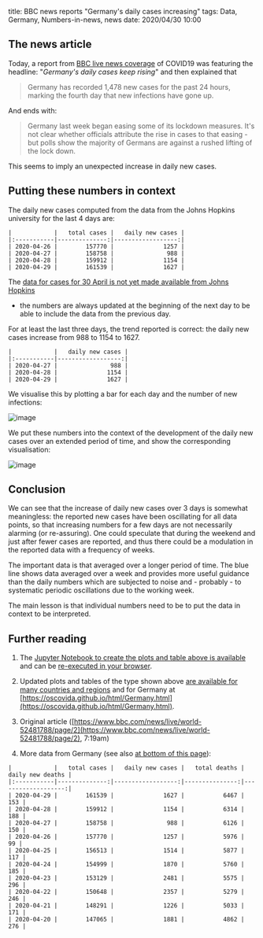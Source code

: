 title: BBC news reports "Germany's daily cases increasing"
tags: Data, Germany, Numbers-in-news, news
date: 2020/04/30 10:00


## The news article

Today, a report from [BBC live news
coverage](https://www.bbc.com/news/live/world-52481788/page/2) of COVID19 was
featuring the headline: "*Germany's daily cases keep rising*" and then explained that

> Germany has recorded 1,478 new cases for the past 24 hours, marking the fourth
> day that new infections have gone up.

And ends with:

> Germany last week began easing some of its lockdown measures. It's not clear
> whether officials attribute the rise in cases to that easing - but polls show
> the majority of Germans are against a rushed lifting of the lock down.

This seems to imply an unexpected increase in daily new cases. 

## Putting these numbers in context

The daily new cases computed from the data from the Johns Hopkins university for the last 4 days are:

```
|            |   total cases |   daily new cases |
|:-----------|--------------:|------------------:|
| 2020-04-26 |        157770 |              1257 |
| 2020-04-27 |        158758 |               988 |
| 2020-04-28 |        159912 |              1154 |
| 2020-04-29 |        161539 |              1627 |
```

The [data for cases for 30 April is not yet made available from Johns
Hopkins](https://github.com/CSSEGISandData/COVID-19/blob/master/csse_covid_19_data/csse_covid_19_time_series/time_series_covid19_confirmed_global.csv)
- the numbers are always updated at the beginning of the next day to be able to
include the data from the previous day.

For at least the last three days, the trend reported is correct: the daily new cases increase from 988 to 1154 to 1627.

```
|            |   daily new cases |
|:-----------|------------------:|
| 2020-04-27 |               988 |
| 2020-04-28 |              1154 |
| 2020-04-29 |              1627 |
```

We visualise this by plotting a bar for each day and the number of new infections:

![image]({attach}2020-04-30-bbc-germany-increasing1.svg)

We put these numbers into the context of the development of the daily new cases
over an extended period of time, and show the corresponding visualisation:

![image]({attach}2020-04-30-bbc-germany-increasing2.svg)

## Conclusion

We can see that the increase of daily new cases over 3 days is somewhat
meaningless: the reported new cases have been oscillating for all data points,
so that increasing numbers for a few days are not necessarily alarming (or
re-assuring). One could speculate that during the weekend and just after fewer
cases are reported, and thus there could be a modulation in the reported data
with a frequency of weeks.

The important data is that averaged over a longer period of time. The blue line
shows data averaged over a week and provides more useful guidance than the daily
numbers which are subjected to noise and - probably - to systematic periodic
oscillations due to the working week.

The main lesson is that individual numbers need to be to put the data in context
to be interpreted.

## Further reading

1. The [Jupyter Notebook to create the plots and table above is
available](https://github.com/oscovida/oscovida.github.io/blob/master/ipynb/2020-04-30-bbc-germany-increasing.ipynb)
and can be [re-executed in your
browser](https://mybinder.org/v2/gh/oscovida/oscovida.github.io/master?filepath=ipynb/2020-04-30-bbc-germany-increasing.ipynb).

2. Updated plots and tables of the type shown above [are available for many countries and regions](https://oscovida.github.io)
 and for Germany at [https://oscovida.github.io/html/Germany.html](https://oscovida.github.io/html/Germany.html).


3. Original article
   ([https://www.bbc.com/news/live/world-52481788/page/2](https://www.bbc.com/news/live/world-52481788/page/2),
   7:19am)

4. More data from Germany (see also [at bottom of this page](https://oscovida.github.io/html/Germany.html)):
```
|            |   total cases |   daily new cases |   total deaths |   daily new deaths |
|:-----------|--------------:|------------------:|---------------:|-------------------:|
| 2020-04-29 |        161539 |              1627 |           6467 |                153 |
| 2020-04-28 |        159912 |              1154 |           6314 |                188 |
| 2020-04-27 |        158758 |               988 |           6126 |                150 |
| 2020-04-26 |        157770 |              1257 |           5976 |                 99 |
| 2020-04-25 |        156513 |              1514 |           5877 |                117 |
| 2020-04-24 |        154999 |              1870 |           5760 |                185 |
| 2020-04-23 |        153129 |              2481 |           5575 |                296 |
| 2020-04-22 |        150648 |              2357 |           5279 |                246 |
| 2020-04-21 |        148291 |              1226 |           5033 |                171 |
| 2020-04-20 |        147065 |              1881 |           4862 |                276 |
```
